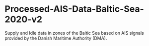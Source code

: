 # Processed-AIS-Data-Baltic-Sea-2020-v2
Supply and Idle data in zones of the Baltic Sea based on AIS signals provided by the Danish Maritime Authority (DMA).
